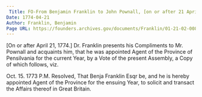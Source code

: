 ```yaml
---
 Title: FO-From Benjamin Franklin to John Pownall, [on or after 21 April 1774]
Date: 1774-04-21
Author: Franklin, Benjamin
Page URL: https://founders.archives.gov/documents/Franklin/01-21-02-0088
---
```



[On or after April 21, 1774.]
Dr. Franklin presents his Compliments to Mr. Pownall and acquaints him, that he was appointed Agent of the Province of Pensilvania for the current Year, by a Vote of the present Assembly, a Copy of which follows, viz.


Oct. 15. 1773 P.M.
Resolved, That Benja Franklin Esqr be, and he is hereby appointed Agent of the Province for the ensuing Year, to solicit and transact the Affairs thereof in Great Britain.


